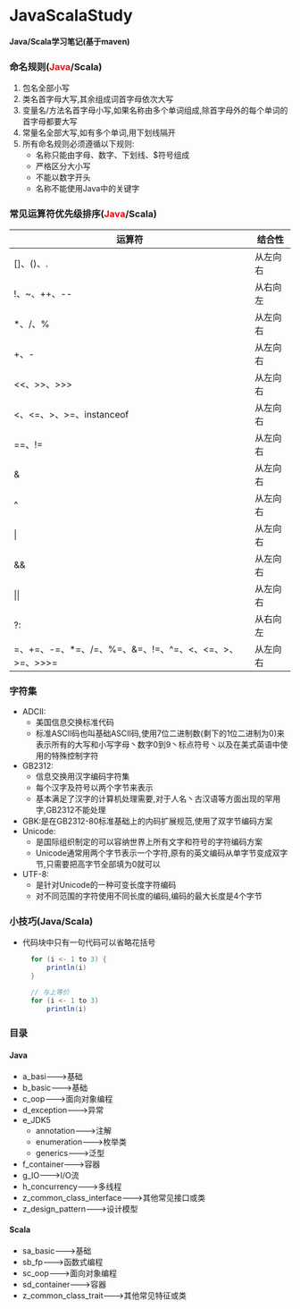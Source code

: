 # JavaScalaStudy
**Java/Scala学习笔记(基于maven)**


### 命名规则(<font color='red'>Java</font>/Scala)
1. 包名全部小写
2. 类名首字母大写,其余组成词首字母依次大写
3. 变量名/方法名首字母小写,如果名称由多个单词组成,除首字母外的每个单词的首字母都要大写
4. 常量名全部大写,如有多个单词,用下划线隔开
5. 所有命名规则必须遵循以下规则:
    * 名称只能由字母、数字、下划线、$符号组成
    * 严格区分大小写
    * 不能以数字开头
    * 名称不能使用Java中的关键字


### 常见运算符优先级排序(<font color='red'>Java</font>/Scala)
| 运算符                                                       | 结合性   |
| ------------------------------------------------------------ | -------- |
| []、()、.                                                     | 从左向右 |
| !、~、++、--                                                  | 从右向左 |
| *、/、%                                                       | 从左向右 |
| +、-                                                          | 从左向右 |
| <<、>>、>>>                                                   | 从左向右 |
| <、<=、>、>=、instanceof                                      | 从左向右 |
| ==、!=                                                       | 从左向右 |
| &                                                            | 从左向右 |
| ^                                                            | 从左向右 |
| \|                                                           | 从左向右 |
| &&                                                           | 从左向右 |
| \|\|                                                         | 从左向右 |
| ?:                                                           | 从右向左 |
| =、+=、-=、*=、/=、%=、&=、!=、^=、<、<=、>、>=、>>>=           | 从左向右 |


### 字符集
* ADCII:
    * 美国信息交换标准代码
    * 标准ASCII码也叫基础ASCII码,使用7位二进制数(剩下的1位二进制为0)来表示所有的大写和小写字母丶数字0到9丶标点符号丶以及在美式英语中使用的特殊控制字符
* GB2312:
    * 信息交换用汉字编码字符集
    * 每个汉字及符号以两个字节来表示
    * 基本满足了汉字的计算机处理需要,对于人名丶古汉语等方面出现的罕用字,GB2312不能处理
* GBK:是在GB2312-80标准基础上的内码扩展规范,使用了双字节编码方案
* Unicode:
    * 是国际组织制定的可以容纳世界上所有文字和符号的字符编码方案
    * Unicode通常用两个字节表示一个字符,原有的英文编码从单字节变成双字节,只需要把高字节全部填为0就可以
* UTF-8:
    * 是针对Unicode的一种可变长度字符编码
    * 对不同范围的字符使用不同长度的编码,编码的最大长度是4个字节


### 小技巧(Java/Scala)
* 代码块中只有一句代码可以省略花括号
  ```Scala
    for (i <- 1 to 3) {
        println(i)
    }

    // 与上等价
    for (i <- 1 to 3) 
        println(i)
  ```

### 目录

#### Java

* a_basi--->基础
* b_basic--->基础
* c_oop--->面向对象编程
* d_exception--->异常
* e_JDK5
    * annotation--->注解
    * enumeration--->枚举类
    * generics--->泛型
* f_container--->容器
* g_IO--->I/O流
* h_concurrency--->多线程
* z_common_class_interface--->其他常见接口或类
* z_design_pattern--->设计模型

#### Scala

* sa_basic--->基础
* sb_fp--->函数式编程
* sc_oop--->面向对象编程
* sd_container--->容器
* z_common_class_trait--->其他常见特征或类